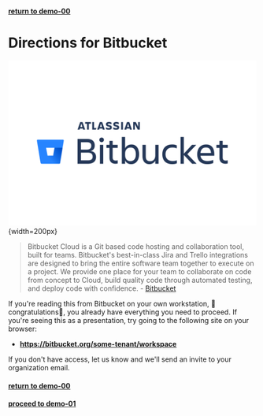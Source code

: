 #### [return to demo-00](directions-demo-00.md)
# Directions for Bitbucket 

![Bitbucket Logo](../assets/logo-bitbucket.png){width=200px}

> Bitbucket Cloud is a Git based code hosting and collaboration tool, built for teams. Bitbucket's
> best-in-class Jira and Trello integrations are designed to bring the entire software team together
> to execute on a project. We provide one place for your team to collaborate on code from concept to
> Cloud, build quality code through automated testing, and deploy code with confidence.
\- [Bitbucket](https://bitbucket.org/product/guides/getting-started/overview#a-brief-overview-of-bitbucket)

If you're reading this from Bitbucket on your own workstation, :tada:congratulations:tada:, you
already have everything you need to proceed. If you're seeing this as a presentation, try going to
the following site on your browser:

- **https://bitbucket.org/some-tenant/workspace**

If you don't have access, let us know and we'll send an invite to your organization email.

#### [return to demo-00](directions-demo-00.md)
#### [proceed to demo-01](../demo_01/directions-demo-01.md)